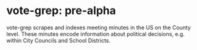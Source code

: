 # vote-grep: pre-alpha
vote-grep scrapes and indexes meeting minutes in the US on the County level. These minutes encode information about political decisions, e.g. within City Councils and School Districts.
